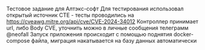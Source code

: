 Тестовое задание для Алтэкс-софт
Для тестирования использовал открытый источник CTE - тесты проводились на https://cveawg.mitre.org/api/cve/CVE-2024-34012
Контроллер принимает url, либо Body CVE, уточнить можно в личные сообщения телеграмм @neofall
Запуск приложения происходит с помощью поднятия docker-compose файла, миграция накатывается на базу данных автоматически
